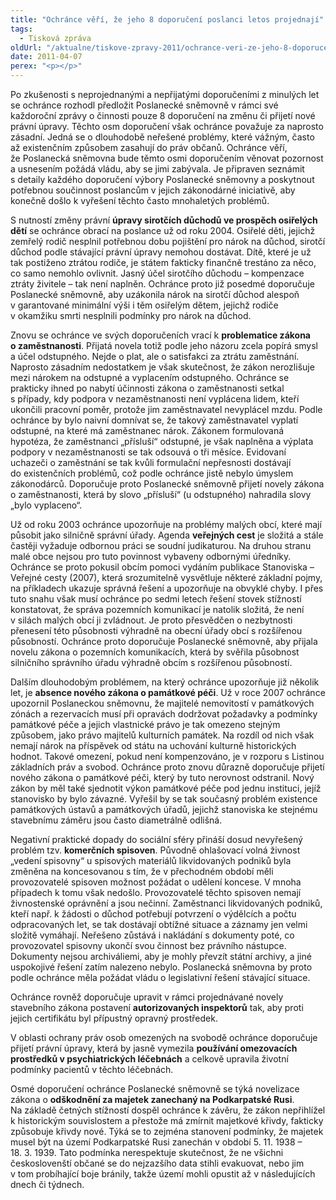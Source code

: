 ```yaml
---
title: "Ochránce věří, že jeho 8 doporučení poslanci letos projednají"
tags:
  - Tisková zpráva
oldUrl: "/aktualne/tiskove-zpravy-2011/ochrance-veri-ze-jeho-8-doporuceni-poslanci-letos-projednaji"
date: 2011-04-07
perex: "<p></p>"
---
```


<!-- imported from the old website -->

<p>Po zkušenosti s neprojednanými a nepřijatými doporučeními z minulých let se ochránce rozhodl předložit Poslanecké sněmovně v rámci své každoroční zprávy o činnosti pouze 8 doporučení na změnu či přijetí nové právní úpravy. Těchto osm doporučení však ochránce považuje za naprosto zásadní. Jedná se o dlouhodobě neřešené problémy, které vážným, často až existenčním způsobem zasahují do práv občanů. Ochránce věří, že Poslanecká sněmovna bude těmto osmi doporučením věnovat pozornost a usnesením požádá vládu, aby se jimi zabývala. Je připraven seznámit s detaily každého doporučení výbory Poslanecké sněmovny a poskytnout potřebnou součinnost poslancům v jejich zákonodárné iniciativě, aby konečně došlo k vyřešení těchto často mnohaletých problémů.</p><p>S nutností změny právní <b>úpravy sirotčích důchodů ve prospěch osiřelých dětí</b> se ochránce obrací na poslance už od roku 2004. Osiřelé děti, jejichž zemřelý rodič nesplnil potřebnou dobu pojištění pro nárok na důchod, sirotčí důchod podle stávající právní úpravy nemohou dostávat. Dítě, které je už tak postiženo ztrátou rodiče, je státem fakticky finančně trestáno za něco, co samo nemohlo ovlivnit. Jasný účel sirotčího důchodu – kompenzace ztráty živitele – tak není naplněn. Ochránce proto již posedmé doporučuje Poslanecké sněmovně, aby uzákonila nárok na sirotčí důchod alespoň v garantované minimální výši i těm osiřelým dětem, jejichž rodiče v okamžiku smrti nesplnili podmínky pro nárok na důchod.</p><p>Znovu se ochránce ve svých doporučeních vrací k <b>problematice zákona o zaměstnanosti</b>. Přijatá novela totiž podle jeho názoru zcela popírá smysl a účel odstupného. Nejde o plat, ale o satisfakci za ztrátu zaměstnání. Naprosto zásadním nedostatkem je však skutečnost, že zákon nerozlišuje mezi nárokem na odstupné a vyplacením odstupného. Ochránce se prakticky ihned po nabytí účinnosti zákona o zaměstnanosti setkal s případy, kdy podpora v nezaměstnanosti není vyplácena lidem, kteří ukončili pracovní poměr, protože jim zaměstnavatel nevyplácel mzdu. Podle ochránce by bylo naivní domnívat se, že takový zaměstnavatel vyplatí odstupné, na které má zaměstnanec nárok. Zákonem formulovaná hypotéza, že zaměstnanci „přísluší“ odstupné, je však naplněna a výplata podpory v nezaměstnanosti se tak odsouvá o tři měsíce. Evidovaní uchazeči o zaměstnání se tak kvůli formulační nepřesnosti dostávají do existenčních problémů, což podle ochránce jistě nebylo úmyslem zákonodárců. Doporučuje proto Poslanecké sněmovně přijetí novely zákona o zaměstnanosti, která by slovo „přísluší“ (u odstupného) nahradila slovy „bylo vyplaceno“.</p><p>Už od roku 2003 ochránce upozorňuje na problémy malých obcí, které mají působit jako silničně správní úřady. Agenda <b>veřejných cest</b> je složitá a stále častěji vyžaduje odbornou práci se soudní judikaturou. Na druhou stranu malé obce nejsou pro tuto povinnost vybaveny odbornými úředníky. Ochránce se proto pokusil obcím pomoci vydáním publikace Stanoviska – Veřejné cesty (2007), která srozumitelně vysvětluje některé základní pojmy, na příkladech ukazuje správná řešení a upozorňuje na obvyklé chyby. I přes tuto snahu však musí ochránce po sedmi letech řešení stovek stížností konstatovat, že správa pozemních komunikací je natolik složitá, že není v silách malých obcí ji zvládnout. Je proto přesvědčen o nezbytnosti přenesení této působnosti výhradně na obecní úřady obcí s rozšířenou působností. Ochránce proto doporučuje Poslanecké sněmovně, aby přijala novelu zákona o pozemních komunikacích, která by svěřila působnost silničního správního úřadu výhradně obcím s rozšířenou působností.</p><p>Dalším dlouhodobým problémem, na který ochránce upozorňuje již několik let, je <b>absence nového zákona o památkové péči</b>. Už v roce 2007 ochránce upozornil Poslaneckou sněmovnu, že majitelé nemovitostí v památkových zónách a rezervacích musí při opravách dodržovat požadavky a podmínky památkové péče a jejich vlastnické právo je tak omezeno stejným způsobem, jako právo majitelů kulturních památek. Na rozdíl od nich však nemají nárok na příspěvek od státu na uchování kulturně historických hodnot. Takové omezení, pokud není kompenzováno, je v rozporu s Listinou základních práv a svobod. Ochránce proto znovu důrazně doporučuje přijetí nového zákona o památkové péči, který by tuto nerovnost odstranil. Nový zákon by měl také sjednotit výkon památkové péče pod jednu instituci, jejíž stanovisko by bylo závazné. Vyřešil by se tak současný problém existence památkových ústavů a památkových úřadů, jejichž stanoviska ke stejnému stavebnímu záměru jsou často diametrálně odlišná.</p><p>Negativní praktické dopady do sociální sféry přináší dosud nevyřešený problém tzv. <b>komerčních spisoven</b>. Původně ohlašovací volná živnost „vedení spisovny“ u spisových materiálů likvidovaných podniků byla změněna na koncesovanou s tím, že v přechodném období měli provozovatelé spisoven možnost požádat o udělení koncese. V mnoha případech k tomu však nedošlo. Provozovatelé těchto spisoven nemají živnostenské oprávnění a jsou nečinní. Zaměstnanci likvidovaných podniků, kteří např. k žádosti o důchod potřebují potvrzení o výdělcích a počtu odpracovaných let, se tak dostávají obtížné situace a záznamy jen velmi složitě vymáhají. Neřešeno zůstává i nakládání s dokumenty poté, co provozovatel spisovny ukončí svou činnost bez právního nástupce. Dokumenty nejsou archiváliemi, aby je mohly převzít státní archivy, a jiné uspokojivé řešení zatím nalezeno nebylo. Poslanecká sněmovna by proto podle ochránce měla požádat vládu o legislativní řešení stávající situace.</p><p>Ochránce rovněž doporučuje upravit v rámci projednávané novely stavebního zákona postavení <b>autorizovaných inspektorů</b> tak, aby proti jejich certifikátu byl přípustný opravný prostředek. </p><p>V oblasti ochrany práv osob omezených na svobodě ochránce doporučuje přijetí právní úpravy, která by jasně vymezila <b>používání omezovacích prostředků v psychiatrických léčebnách</b> a celkově upravila životní podmínky pacientů v těchto léčebnách.</p><p>Osmé doporučení ochránce Poslanecké sněmovně se týká novelizace zákona o <b>odškodnění za majetek zanechaný na Podkarpatské Rusi</b>. Na základě četných stížností dospěl ochránce k závěru, že zákon nepřihlížel k historickým souvislostem a přestože má zmírnit majetkové křivdy, fakticky způsobuje křivdy nové. Týká se to zejména stanovení podmínky, že majetek musel být na území Podkarpatské Rusi zanechán v období 5. 11. 1938 – 18. 3. 1939. Tato podmínka nerespektuje skutečnost, že ne všichni českoslovenští občané se do nejzazšího data stihli evakuovat, nebo jim v tom probíhající boje bránily, takže území mohli opustit až v následujících dnech či týdnech.</p>
